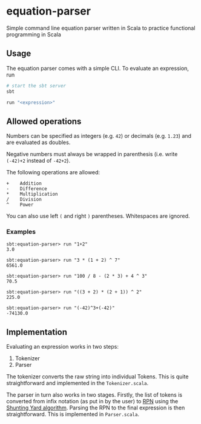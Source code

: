 # equation-parser
Simple command line equation parser written in Scala to practice functional programming in Scala

## Usage

The equation parser comes with a simple CLI. To evaluate an expression, run

```sh
# start the sbt server
sbt

run "<expression>"
```

## Allowed operations

Numbers can be specified as integers (e.g. `42`) or decimals (e.g. `1.23`) and are evaluated as doubles.

Negative numbers must always be wrapped in parenthesis (i.e. write `(-42)+2` instead of `-42+2`).

The following operations are allowed:

```
+    Addition
-    Difference
*    Multiplication
/    Division
^    Power
```

You can also use left `(` and right `)` parentheses. Whitespaces are ignored.

### Examples

```
sbt:equation-parser> run "1+2"
3.0
```

```
sbt:equation-parser> run "3 * (1 + 2) ^ 7"
6561.0
```

```
sbt:equation-parser> run "100 / 8 - (2 * 3) + 4 ^ 3"
70.5
```

```
sbt:equation-parser> run "((3 + 2) * (2 + 1)) ^ 2"
225.0
```

```
sbt:equation-parser> run "(-42)^3+(-42)"
-74130.0
```

## Implementation
Evaluating an expression works in two steps:

1. Tokenizer
2. Parser

The tokenizer converts the raw string into individual Tokens. This is quite straightforward and implemented in the `Tokenizer.scala`.

The parser in turn also works in two stages. Firstly, the list of tokens is converted from infix notation (as put in by the user) to [RPN](https://en.wikipedia.org/wiki/Reverse_Polish_notation) using the [Shunting Yard algorithm](https://en.wikipedia.org/wiki/Shunting_yard_algorithm). Parsing the RPN to the final expression is then straightforward. This is implemented in `Parser.scala`.
